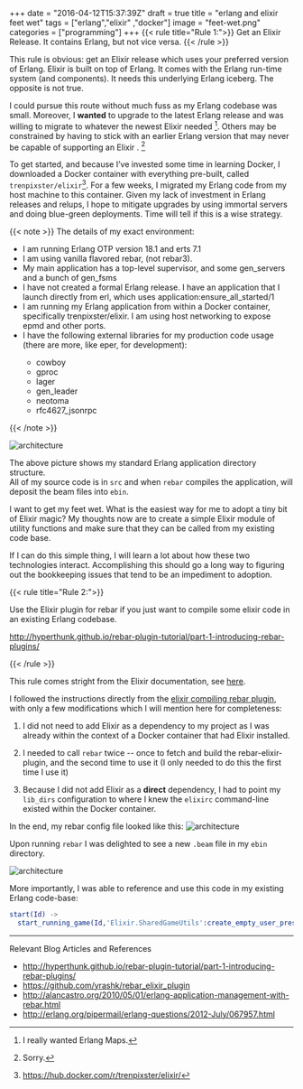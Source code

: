 +++
date = "2016-04-12T15:37:39Z"
draft = true
title = "erlang and elixir feet wet"
tags = ["erlang","elixir" ,"docker"] 
image = "feet-wet.png"
categories = ["programming"]
+++
{{< rule title="Rule 1:">}}
  Get an Elixir Release.  It contains Erlang, but not vice versa.
{{< /rule >}}

  This rule is obvious:  get an Elixir
  release which uses your preferred version of Erlang.  Elixir is built on top
  of Erlang.  It comes with the Erlang run-time system (and components).  It
  needs this underlying Erlang iceberg.  The opposite is not true.  
  
  I could pursue this route without much fuss as my Erlang codebase was small.
  Moreover, I **wanted** to upgrade to the latest Erlang release and was
  willing to migrate to whatever the newest Elixir needed [^0].  Others may be
  constrained by having to stick with an earlier Erlang version that may never
  be capable of supporting an Elixir . [^1]

  To get started, and because I’ve invested some time in learning Docker,
 I downloaded a Docker container with everything pre-built, called
  `trenpixster/elixir`[^2].  For a few weeks, I migrated my Erlang code 
  from my host machine to this container.  Given my
  lack of investment in Erlang releases and relups, I hope to mitigate upgrades
  by using immortal servers and doing blue-green deployments.  Time will tell if this is a wise strategy.
  
{{< note >}}
  The details of my exact environment: 
    
  <ul>
      <li> I am running Erlang OTP version 18.1 and erts 7.1 </li>
      <li> I am using vanilla flavored rebar, (not rebar3). </li>
      <li> My main application has a top-level supervisor, and some gen_servers and a bunch of gen_fsms </li>
      <li> I have not created a formal Erlang release. I have an application that I launch directly from erl, which uses application:ensure_all_started/1 </li>
      <li> I am running my Erlang application from within a Docker container, specifically trenpixster/elixir.  I am using host networking to expose epmd and other ports.  </li>
      <li> I have the following external libraries for my production code usage (there are more, like eper, for development): </li>
     <ul>
        <li> cowboy </li>
        <li> gproc </li>
        <li> lager </li>
        <li>gen_leader</li>
        <li>neotoma</li>
        <li>rfc4627_jsonrpc</li>
     </ul>
  </ul>
{{< /note >}}


 ![architecture](/images/building-erlang.png)

  The above picture shows my standard Erlang application directory structure.  
  All of my source code is in `src` and when `rebar` compiles the application,
  will deposit the beam files into `ebin`.

  I want to get my feet wet.  What is the easiest way for me to adopt a tiny
  bit of Elixir magic?  My thoughts now are to create a simple Elixir module of utility
  functions and make sure that they can be called from my existing code base.

  If I can do this simple thing, I will learn a lot about how these two
  technologies interact.  Accomplishing this should go a long way to figuring out 
  the bookkeeping issues that tend to be an impediment to adoption.  
 
{{< rule title="Rule 2:">}}
  <p>
  Use the Elixir plugin for rebar if you just want to compile some elixir code 
  in an existing Erlang codebase.
  </p>
  
  <p>
  <a href="http://hyperthunk.github.io/rebar-plugin-tutorial/part-1-introducing-rebar-plugins/">http://hyperthunk.github.io/rebar-plugin-tutorial/part-1-introducing-rebar-plugins/</a>
  </p>
{{< /rule >}}

  This rule comes stright from the Elixir documentation, see [here](http://elixir-lang.org/crash-course.html#rebar-integration).
  
  I followed the instructions directly from the [elixir compiling rebar
  plugin](), with only a few modifications which I will mention here for
  completeness:

1. I did not need to add Elixir as a dependency to my project as I was already within the context of a Docker
       container that had Elixir installed.

2. I needed to call `rebar` twice  -- once to fetch and build the
rebar-elixir-plugin, and the second time to use it (I only needed to do this the first time I use it) 

3. Because I did not add Elixir as a **direct** dependency, I had to point my `lib_dirs`
configuration to where I knew the `elixirc` command-line existed within the
Docker container.

In the end, my rebar config file looked like this:
 ![architecture](/images/my-rebar.png)

Upon running `rebar` I was delighted to see a new `.beam` file in my `ebin` directory.

 ![architecture](/images/building-erlang-and-elixir.png)

More importantly, I was able to reference and use this code in my existing Erlang code-base:

```erlang
start(Id) ->                                                                                                 
  start_running_game(Id,'Elixir.SharedGameUtils':create_empty_user_presences()).
```
  
---------

Relevant Blog Articles and References

  * http://hyperthunk.github.io/rebar-plugin-tutorial/part-1-introducing-rebar-plugins/
  * https://github.com/yrashk/rebar_elixir_plugin
  * http://alancastro.org/2010/05/01/erlang-application-management-with-rebar.html
  * http://erlang.org/pipermail/erlang-questions/2012-July/067957.html


  [^0]: I really wanted Erlang Maps.
  [^1]: Sorry.
  [^2]: https://hub.docker.com/r/trenpixster/elixir/

